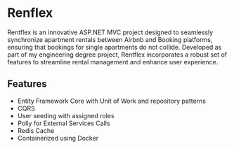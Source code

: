 # Renflex
Rentflex is an innovative ASP.NET MVC project designed to seamlessly synchronize apartment rentals between Airbnb and Booking platforms, ensuring that bookings for single apartments do not collide. Developed as part of my engineering degree project, Rentflex incorporates a robust set of features to streamline rental management and enhance user experience.

## Features
* Entity Framework Core with Unit of Work and repository patterns
* CQRS
* User seeding with assigned roles
* Polly for External Services Calls
* Redis Cache
* Containerized using Docker
